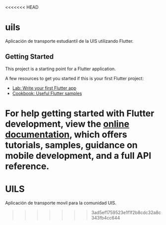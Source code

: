 <<<<<<< HEAD
# uils

Aplicación de transporte estudiantil de la UIS utilizando Flutter.

## Getting Started

This project is a starting point for a Flutter application.

A few resources to get you started if this is your first Flutter project:

- [Lab: Write your first Flutter app](https://docs.flutter.dev/get-started/codelab)
- [Cookbook: Useful Flutter samples](https://docs.flutter.dev/cookbook)

For help getting started with Flutter development, view the
[online documentation](https://docs.flutter.dev/), which offers tutorials,
samples, guidance on mobile development, and a full API reference.
=======
# UILS
Aplicación de transporte movil para la comunidad UIS.
>>>>>>> 3ad5ef1759523e1f1f2b8cdc32a8c343fb4cc644

